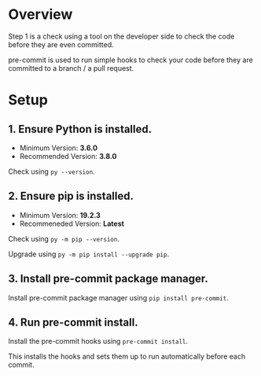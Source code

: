 # Overview
Step 1 is a check using a tool on the developer side to check the code before they are even committed.

pre-commit is used to run simple hooks to check your code before they are committed to a branch / a pull request.

# Setup
## 1. Ensure Python is installed.
- Minimum Version: **3.6.0**
- Recommended Version: **3.8.0**

Check using `py --version`.

## 2. Ensure pip is installed.
- Minimum Version: **19.2.3**
- Recommeneded Version: **Latest**

Check using `py -m pip --version`.

Upgrade using `py -m pip install --upgrade pip`.

## 3. Install pre-commit package manager.
Install pre-commit package manager using `pip install pre-commit`.

## 4. Run pre-commit install.
Install the pre-commit hooks using `pre-commit install`.

This installs the hooks and sets them up to run automatically before each commit.